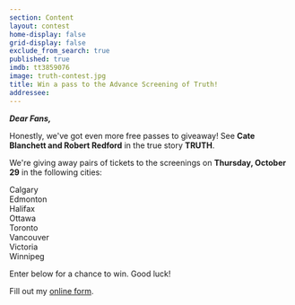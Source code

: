 ```yaml
---
section: Content
layout: contest
home-display: false
grid-display: false
exclude_from_search: true
published: true
imdb: tt3859076
image: truth-contest.jpg
title: Win a pass to the Advance Screening of Truth!
addressee: 
---
```

**_Dear Fans,_**

Honestly, we've got even more free passes to giveaway! See **Cate Blanchett and Robert Redford** in the true story **TRUTH**. 

We're giving away pairs of tickets to the screenings on **Thursday, October 29** in the following cities:

Calgary  
Edmonton  
Halifax  
Ottawa  
Toronto  
Vancouver  
Victoria  
Winnipeg  

Enter below for a chance to win. Good luck!

<div id="wufoo-mv8i58f0ez6a8n">
Fill out my <a href="https://dearcastandcrew.wufoo.com/forms/mv8i58f0ez6a8n">online form</a>.
</div>
<script type="text/javascript">var mv8i58f0ez6a8n;(function(d, t) {
var s = d.createElement(t), options = {
'userName':'dearcastandcrew',
'formHash':'mv8i58f0ez6a8n',
'autoResize':true,
'height':'467',
'async':true,
'host':'wufoo.com',
'header':'hide',
'ssl':FALSE};
s.src = ('https:' == d.location.protocol ? 'https://' : 'http://') + 'www.wufoo.com/scripts/embed/form.js';
s.onload = s.onreadystatechange = function() {
var rs = this.readyState; if (rs) if (rs != 'complete') if (rs != 'loaded') return;
try { mv8i58f0ez6a8n = new WufooForm();mv8i58f0ez6a8n.initialize(options);mv8i58f0ez6a8n.display(); } catch (e) {}};
var scr = d.getElementsByTagName(t)[0], par = scr.parentNode; par.insertBefore(s, scr);
})(document, 'script');</script>

